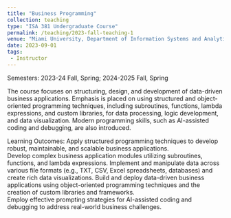 ```yaml
---
title: "Business Programming"
collection: teaching
type: "ISA 381 Undergraduate Course"
permalink: /teaching/2023-fall-teaching-1
venue: "Miami University, Department of Information Systems and Analytics"
date: 2023-09-01
tags:
 - Instructor
---
```


Semesters: 2023-24 Fall, Spring; 2024-2025 Fall, Spring


The course focuses on structuring, design, and development of data-driven business applications. Emphasis is placed on using structured and object-oriented programming techniques, including subroutines, functions, lambda expressions, and custom libraries, for data processing, logic development, and data visualization. Modern programming skills, such as AI-assisted coding and debugging, are also introduced.
 
Learning Outcomes:
Apply structured programming techniques to develop robust, maintainable, and scalable business applications.  
Develop complex business application modules utilizing subroutines, functions, and lambda expressions.
Implement and manipulate data across various file formats (e.g., TXT, CSV, Excel spreadsheets, databases) and create rich data visualizations.
Build and deploy data-driven business applications using object-oriented programming techniques and the creation of custom libraries and frameworks.  
Employ effective prompting strategies for AI-assisted coding and debugging to address real-world business challenges.
